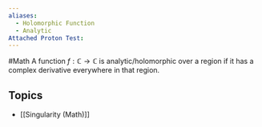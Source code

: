 ```yaml
---
aliases:
  - Holomorphic Function
  - Analytic
Attached Proton Test:
---
```

#Math 
A function $\displaystyle f:\mathbb{C}\rightarrow \mathbb{C}$ is analytic/holomorphic over a region if it has a complex derivative everywhere in that region.
## Topics
* [[Singularity (Math)]]